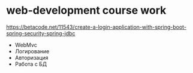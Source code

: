# web-development course work
https://betacode.net/11543/create-a-login-application-with-spring-boot-spring-security-spring-jdbc

* WebMvc
* Логирование
* Авторизация
* Работа с БД
